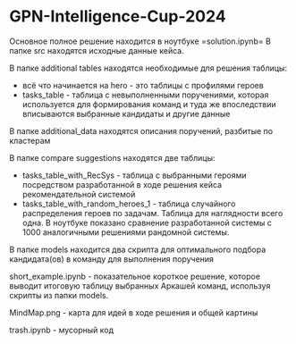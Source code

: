 # GPN-Intelligence-Cup-2024

Основное полное решение находится в ноутбуке =solution.ipynb=
В папке src находятся исходные данные кейса. 

В папке additional tables находятся необходимые для решения таблицы:
- всё что начинается на hero - это таблицы с профилями героев
- tasks_table - таблица с невыполненными поручениями, которая используется для формирования команд и туда же впоследствии вписываются выбранные кандидаты и другие данные

В папке additional_data находятся описания поручений, разбитые по кластерам

В папке compare suggestions находятся две таблицы:
- tasks_table_with_RecSys - таблица с выбранными героями посредством разработанной в ходе решения кейса рекомендательной системой 
- tasks_table_with_random_heroes_1 - таблица случайного распределения героев по задачам. Таблица для наглядности всего одна. В ноутбуке показано сравнение разработанной системы с 1000 аналогичными решениями рандомной системы.

В папке models находится два скрипта для оптимального подбора кандидата(ов) в команду для выполнения поручения

short_example.ipynb - показательное короткое решение, которое выводит итоговую таблицу выбранных Аркашей команд, используя скрипты из папки models. 

MindMap.png - карта для идей в ходе решения и общей картины

trash.ipynb - мусорный код
